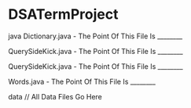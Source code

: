 # DSATermProject

java
   Dictionary.java
      - The Point Of This File Is ________

   QuerySideKick.java 
      - The Point Of This File Is ________

   QuerySideKick.java
      - The Point Of This File Is ________

   Words.java
      - The Point Of This File Is ________

data
   // All Data Files Go Here
   